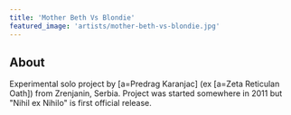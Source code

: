 ```yaml
---
title: 'Mother Beth Vs Blondie'
featured_image: 'artists/mother-beth-vs-blondie.jpg'
---
```


## About

Experimental solo project by [a=Predrag Karanjac] (ex [a=Zeta Reticulan Oath]) from Zrenjanin, Serbia.
Project was started somewhere in 2011 but "Nihil ex Nihilo" is first official release.
